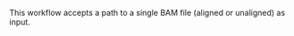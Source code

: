 <!---Example of input directory structure, delete and edit as appropriate per workflow.--->
This workflow accepts a path to a single BAM file (aligned or unaligned) as input.